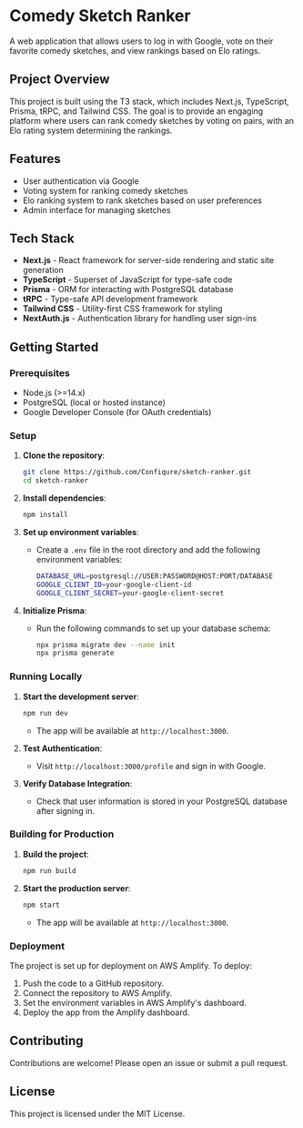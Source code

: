 # Comedy Sketch Ranker

A web application that allows users to log in with Google, vote on their favorite comedy sketches, and view rankings based on Elo ratings.

## Project Overview

This project is built using the T3 stack, which includes Next.js, TypeScript, Prisma, tRPC, and Tailwind CSS. The goal is to provide an engaging platform where users can rank comedy sketches by voting on pairs, with an Elo rating system determining the rankings.

## Features

- User authentication via Google
- Voting system for ranking comedy sketches
- Elo ranking system to rank sketches based on user preferences
- Admin interface for managing sketches

## Tech Stack

- **Next.js** - React framework for server-side rendering and static site generation
- **TypeScript** - Superset of JavaScript for type-safe code
- **Prisma** - ORM for interacting with PostgreSQL database
- **tRPC** - Type-safe API development framework
- **Tailwind CSS** - Utility-first CSS framework for styling
- **NextAuth.js** - Authentication library for handling user sign-ins

## Getting Started

### Prerequisites

- Node.js (>=14.x)
- PostgreSQL (local or hosted instance)
- Google Developer Console (for OAuth credentials)

### Setup

1. **Clone the repository**:

   ```bash
   git clone https://github.com/Confiqure/sketch-ranker.git
   cd sketch-ranker
   ```

2. **Install dependencies**:

   ```bash
   npm install
   ```

3. **Set up environment variables**:
   - Create a `.env` file in the root directory and add the following environment variables:

     ```bash
     DATABASE_URL=postgresql://USER:PASSWORD@HOST:PORT/DATABASE
     GOOGLE_CLIENT_ID=your-google-client-id
     GOOGLE_CLIENT_SECRET=your-google-client-secret
     ```

4. **Initialize Prisma**:
   - Run the following commands to set up your database schema:

     ```bash
     npx prisma migrate dev --name init
     npx prisma generate
     ```

### Running Locally

1. **Start the development server**:

   ```bash
   npm run dev
   ```

   - The app will be available at `http://localhost:3000`.

2. **Test Authentication**:
   - Visit `http://localhost:3000/profile` and sign in with Google.

3. **Verify Database Integration**:
   - Check that user information is stored in your PostgreSQL database after signing in.

### Building for Production

1. **Build the project**:

   ```bash
   npm run build
   ```

2. **Start the production server**:

   ```bash
   npm start
   ```

   - The app will be available at `http://localhost:3000`.

### Deployment

The project is set up for deployment on AWS Amplify. To deploy:

1. Push the code to a GitHub repository.
2. Connect the repository to AWS Amplify.
3. Set the environment variables in AWS Amplify's dashboard.
4. Deploy the app from the Amplify dashboard.

## Contributing

Contributions are welcome! Please open an issue or submit a pull request.

## License

This project is licensed under the MIT License.

